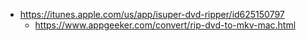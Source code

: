 - https://itunes.apple.com/us/app/isuper-dvd-ripper/id625150797
  - https://www.appgeeker.com/convert/rip-dvd-to-mkv-mac.html
